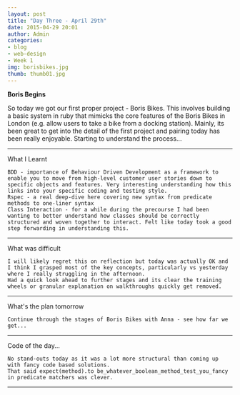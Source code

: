 ```yaml
---
layout: post
title: "Day Three - April 29th"
date: 2015-04-29 20:01
author: Admin
categories:
- blog
- web-design
- Week 1
img: borisbikes.jpg
thumb: thumb01.jpg
---
```


<b>Boris Begins</b>

So today we got our first proper project - Boris Bikes.
This involves building a basic system in ruby that mimicks the core features of the Boris Bikes in London (e.g. allow users to take a bike from a docking station).
Mainly, its been great to get into the detail of the first project and pairing today has been really enjoyable.
Starting to understand the process...

****

What I Learnt

	BDD - importance of Behaviour Driven Development as a framework to enable you to move from high-level customer user stories down to specific objects and features. Very interesting understanding how this links into your specific coding and testing style.
	Rspec - a real deep-dive here covering new syntax from predicate methods to one-liner syntax
	Class Interaction - for a while during the precourse I had been wanting to better understand how classes should be correctly structured and woven together to interact. Felt like today took a good step forwarding in understanding this.

****

What was difficult

	I will likely regret this on reflection but today was actually OK and I think I grasped most of the key concepts, particularly vs yesterday where I really struggling in the afternoon.
	Had a quick look ahead to further stages and its clear the training wheels or granular explanation on walkthroughs quickly get removed.

****

What's the plan tomorrow

	Continue through the stages of Boris Bikes with Anna - see how far we get...

****

Code of the day...

	No stand-outs today as it was a lot more structural than coming up with fancy code based solutions.
	That said expect(method).to be_whatever_boolean_method_test_you_fancy in predicate matchers was clever.

****
<!--more-->



[hampden]: https://github.com/jekyll/jekyll
